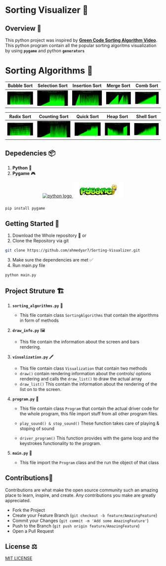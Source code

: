 # Sorting Visualizer 🧮

## Overview 📃

This python project was inspired by **[Green Code Sorting Algorithm Video]("https://www.youtube.com/watch?v=N4JVT3eVBP8")**. This python program contain all the popular sorting algoritms visualization by using **`pygame`** and python **`generators`**

# Sorting Algorithms 🧮

| Bubble Sort                                     | Selection Sort                                        | Insertion Sort                             | Merge Sort                                    | Comb Sort                                   |
| ----------------------------------------------- | ----------------------------------------------------- | ------------------------------------------ | --------------------------------------------- | ------------------------------------------- |
| ![Bubble Sort](assets/images/bubble%20sort.png) | ![Selection Sort](assets/images/selection%20sort.png) | ![Insertion Sort](assets/images/image.png) | ![Merge Sort](assets/images/merge%20sort.png) | ![Comb Sort](assets/images/Comb%20sort.png) |

| Radix Sort                                    | Counting Sort                                       | Quick Sort                                    | Heap Sort                                   | Shell Sort                                    |
| --------------------------------------------- | --------------------------------------------------- | --------------------------------------------- | ------------------------------------------- | --------------------------------------------- |
| ![Radix Sort](assets/images/radix%20sort.png) | ![Counting Sort](assets/images/Counting%20sort.png) | ![Quick Sort](assets/images/quick%20sort.png) | ![Heap Sort](assets/images/Heap%20sort.png) | ![Shell Sort](assets/images/shell%20sort.png) |

## Depedencies 📦

1. **Python** 🐍
2. **Pygame** 🎮

<div align="center">
   <a href="https://www.python.org/">
      <img src="https://img.shields.io/badge/Python-3776AB?logo=python&logoColor=white&style=for-the-badge" height="50" alt="python logo"  />
  </a>
  <a href="https://www.pygame.org/news">
      <img src="assets//images/pygamenew.png" height="50" alt="python logo"  />
  </a>
</div>

###

```bash
pip install pygame

```

## Getting Started 🚀

1. Download the Whole repository 📁 or
2. Clone the Repository via git

```bash
git clone https://github.com/ahmedyar7/Sorting-Visualizer.git

```

3. Make sure the dependencies are met ✅
4. Run main.py file

```bash
python main.py
```

## Project Struture 🏗️

1. **`sorting_algorithms.py`** 📜

   - This file contain class `SortingAlgorithms` that contain the algorithms in form of methods

2. **`draw_info.py`** 🖼️

   - This file contain the information about the screen and bars rendering.

3. **`visualization.py`** 🖍️

   - This file contain class `Visualization` that contain two methods
   - `draw()` contain rendering information about the controls/ options rendering and calls the `draw_list()` to draw the actual array
   - `draw_list()` This contain the information about the rendering of the list on to the screen.

4. **`program.py`** 🦾

   - This file contain class `Program` that contain the actual driver code for the whole program, this file import stuff from all other program files.

   - `play_sound() & stop_sound()` These function takes care of playing & stoping of sound
   - `driver_program()` This function provides with the game loop and the keystrokes functionality to the program.

5. **`main.py`** 🚦
   - This file import the `Program` class and the run the object of that class

## Contributions🤝

Contributions are what make the open source community such an amazing place to learn, inspire, and create. Any contributions you make are greatly appreciated.

- Fork the Project
- Create your Feature Branch (`git checkout -b feature/AmazingFeature`)
- Commit your Changes (`git commit -m 'Add some AmazingFeature'`)
- Push to the Branch (`git push origin feature/AmazingFeature`)
- Open a Pull Request

## License ⚖

[MIT LICENSE](LICENSE)
